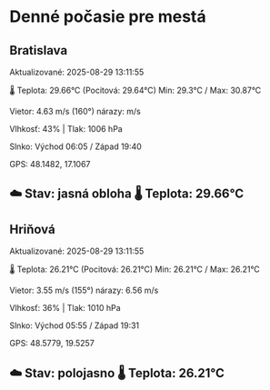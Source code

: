 ﻿# Denné počasie pre mestá

## Bratislava
Aktualizované: 2025-08-29 13:11:55

🌡️ Teplota: 29.66°C 
(Pocitová: 29.64°C)
Min: 29.3°C / Max: 30.87°C

Vietor: 4.63 m/s    (160°) 
nárazy:  m/s

Vlhkosť: 43% | Tlak: 1006 hPa

Slnko: Východ 06:05 / Západ 19:40

GPS: 48.1482, 17.1067

☁️ Stav: jasná obloha        🌡️ Teplota: 29.66°C
---

## Hriňová
Aktualizované: 2025-08-29 13:11:55

🌡️ Teplota: 26.21°C 
(Pocitová: 26.21°C)
Min: 26.21°C / Max: 26.21°C

Vietor: 3.55 m/s (155°)
nárazy: 6.56 m/s

Vlhkosť: 36% | Tlak: 1010 hPa

Slnko: Východ 05:55 / Západ 19:31

GPS: 48.5779, 19.5257

☁️ Stav: polojasno        🌡️ Teplota: 26.21°C
---
